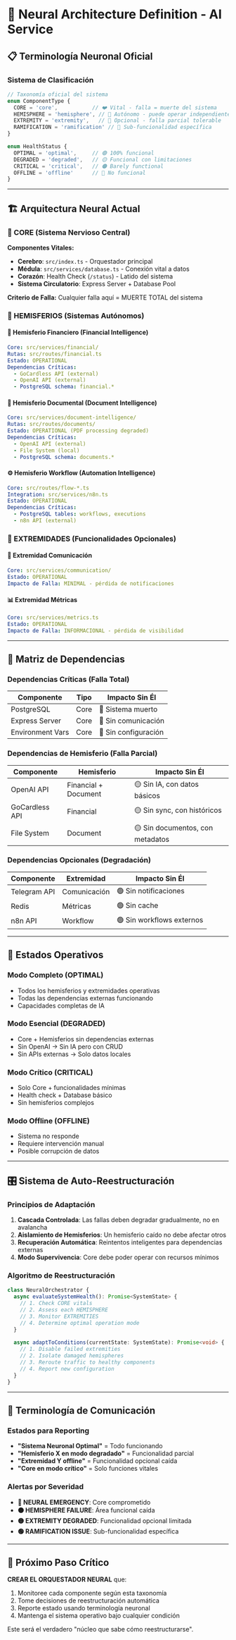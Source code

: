 # 🧠 Neural Architecture Definition - AI Service

## 📋 Terminología Neuronal Oficial

### **Sistema de Clasificación**

```typescript
// Taxonomía oficial del sistema
enum ComponentType {
  CORE = 'core',           // ❤️ Vital - falla = muerte del sistema
  HEMISPHERE = 'hemisphere', // 🧠 Autónomo - puede operar independiente
  EXTREMITY = 'extremity',   // 🦾 Opcional - falla parcial tolerable
  RAMIFICATION = 'ramification' // 🌿 Sub-funcionalidad específica
}

enum HealthStatus {
  OPTIMAL = 'optimal',     // 🟢 100% funcional
  DEGRADED = 'degraded',   // 🟡 Funcional con limitaciones
  CRITICAL = 'critical',   // 🟠 Barely functional
  OFFLINE = 'offline'      // 🔴 No funcional
}
```

---

## 🏗️ Arquitectura Neural Actual

### **🔴 CORE (Sistema Nervioso Central)**

**Componentes Vitales:**
- **Cerebro**: `src/index.ts` - Orquestador principal
- **Médula**: `src/services/database.ts` - Conexión vital a datos
- **Corazón**: Health Check (`/status`) - Latido del sistema
- **Sistema Circulatorio**: Express Server + Database Pool

**Criterio de Falla:** Cualquier falla aquí = MUERTE TOTAL del sistema

### **🧠 HEMISFERIOS (Sistemas Autónomos)**

#### **🏦 Hemisferio Financiero (Financial Intelligence)**
```yaml
Core: src/services/financial/
Rutas: src/routes/financial.ts
Estado: OPERATIONAL
Dependencias Críticas:
  - GoCardless API (external)
  - OpenAI API (external)
  - PostgreSQL schema: financial.*
```

#### **📄 Hemisferio Documental (Document Intelligence)**
```yaml
Core: src/services/document-intelligence/
Rutas: src/routes/documents/
Estado: OPERATIONAL (PDF processing degraded)
Dependencias Críticas:
  - OpenAI API (external)
  - File System (local)
  - PostgreSQL schema: documents.*
```

#### **⚙️ Hemisferio Workflow (Automation Intelligence)**
```yaml
Core: src/routes/flow-*.ts
Integration: src/services/n8n.ts
Estado: OPERATIONAL
Dependencias Críticas:
  - PostgreSQL tables: workflows, executions
  - n8n API (external)
```

### **🦾 EXTREMIDADES (Funcionalidades Opcionales)**

#### **📱 Extremidad Comunicación**
```yaml
Core: src/services/communication/
Estado: OPERATIONAL
Impacto de Falla: MINIMAL - pérdida de notificaciones
```

#### **📊 Extremidad Métricas**
```yaml
Core: src/services/metrics.ts
Estado: OPERATIONAL
Impacto de Falla: INFORMACIONAL - pérdida de visibilidad
```

---

## 🎯 Matriz de Dependencias

### **Dependencias Críticas (Falla Total)**
| Componente | Tipo | Impacto Sin Él |
|------------|------|----------------|
| PostgreSQL | Core | 🔴 Sistema muerto |
| Express Server | Core | 🔴 Sin comunicación |
| Environment Vars | Core | 🔴 Sin configuración |

### **Dependencias de Hemisferio (Falla Parcial)**
| Componente | Hemisferio | Impacto Sin Él |
|------------|------------|----------------|
| OpenAI API | Financial + Document | 🟡 Sin IA, con datos básicos |
| GoCardless API | Financial | 🟡 Sin sync, con históricos |
| File System | Document | 🟡 Sin documentos, con metadatos |

### **Dependencias Opcionales (Degradación)**
| Componente | Extremidad | Impacto Sin Él |
|------------|------------|----------------|
| Telegram API | Comunicación | 🟢 Sin notificaciones |
| Redis | Métricas | 🟢 Sin cache |
| n8n API | Workflow | 🟢 Sin workflows externos |

---

## 🔄 Estados Operativos

### **Modo Completo (OPTIMAL)**
- Todos los hemisferios y extremidades operativas
- Todas las dependencias externas funcionando
- Capacidades completas de IA

### **Modo Esencial (DEGRADED)**
- Core + Hemisferios sin dependencias externas
- Sin OpenAI → Sin IA pero con CRUD
- Sin APIs externas → Solo datos locales

### **Modo Crítico (CRITICAL)**
- Solo Core + funcionalidades mínimas
- Health check + Database básico
- Sin hemisferios complejos

### **Modo Offline (OFFLINE)**
- Sistema no responde
- Requiere intervención manual
- Posible corrupción de datos

---

## 🎛️ Sistema de Auto-Reestructuración

### **Principios de Adaptación**

1. **Cascada Controlada**: Las fallas deben degradar gradualmente, no en avalancha
2. **Aislamiento de Hemisferios**: Un hemisferio caído no debe afectar otros
3. **Recuperación Automática**: Reintentos inteligentes para dependencias externas
4. **Modo Supervivencia**: Core debe poder operar con recursos mínimos

### **Algoritmo de Reestructuración**

```typescript
class NeuralOrchestrator {
  async evaluateSystemHealth(): Promise<SystemState> {
    // 1. Check CORE vitals
    // 2. Assess each HEMISPHERE
    // 3. Monitor EXTREMITIES
    // 4. Determine optimal operation mode
  }
  
  async adaptToConditions(currentState: SystemState): Promise<void> {
    // 1. Disable failed extremities
    // 2. Isolate damaged hemispheres
    // 3. Reroute traffic to healthy components
    // 4. Report new configuration
  }
}
```

---

## 📡 Terminología de Comunicación

### **Estados para Reporting**
- **"Sistema Neuronal Optimal"** = Todo funcionando
- **"Hemisferio X en modo degradado"** = Funcionalidad parcial
- **"Extremidad Y offline"** = Funcionalidad opcional caída
- **"Core en modo crítico"** = Solo funciones vitales

### **Alertas por Severidad**
- **🔴 NEURAL EMERGENCY**: Core comprometido
- **🟠 HEMISPHERE FAILURE**: Área funcional caída
- **🟡 EXTREMITY DEGRADED**: Funcionalidad opcional limitada
- **🟢 RAMIFICATION ISSUE**: Sub-funcionalidad específica

---

## 🎯 Próximo Paso Crítico

**CREAR EL ORQUESTADOR NEURAL** que:
1. Monitoree cada componente según esta taxonomía
2. Tome decisiones de reestructuración automática
3. Reporte estado usando terminología neuronal
4. Mantenga el sistema operativo bajo cualquier condición

Este será el verdadero "núcleo que sabe cómo reestructurarse".